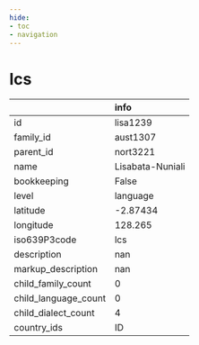 ```yaml
---
hide:
- toc
- navigation
---
```

# lcs
|                      | info             |
|:---------------------|:-----------------|
| id                   | lisa1239         |
| family_id            | aust1307         |
| parent_id            | nort3221         |
| name                 | Lisabata-Nuniali |
| bookkeeping          | False            |
| level                | language         |
| latitude             | -2.87434         |
| longitude            | 128.265          |
| iso639P3code         | lcs              |
| description          | nan              |
| markup_description   | nan              |
| child_family_count   | 0                |
| child_language_count | 0                |
| child_dialect_count  | 4                |
| country_ids          | ID               |
